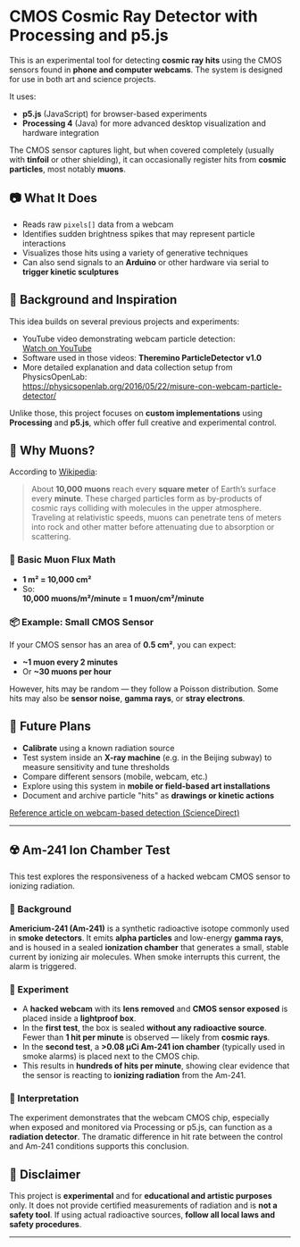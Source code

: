 # CMOS Cosmic Ray Detector with Processing and p5.js

This is an experimental tool for detecting **cosmic ray hits** using the CMOS sensors found in **phone and computer webcams**. The system is designed for use in both art and science projects.

It uses:

- **p5.js** (JavaScript) for browser-based experiments
- **Processing 4** (Java) for more advanced desktop visualization and hardware integration

The CMOS sensor captures light, but when covered completely (usually with **tinfoil** or other shielding), it can occasionally register hits from **cosmic particles**, most notably **muons**.

## 📷 What It Does

- Reads raw `pixels[]` data from a webcam
- Identifies sudden brightness spikes that may represent particle interactions
- Visualizes those hits using a variety of generative techniques
- Can also send signals to an **Arduino** or other hardware via serial to **trigger kinetic sculptures**

## 📼 Background and Inspiration

This idea builds on several previous projects and experiments:

- YouTube video demonstrating webcam particle detection:  
  [Watch on YouTube](https://youtu.be/06qlhZqn-KY?si=urwp4dkLzZclbiFj)
- Software used in those videos: **Theremino ParticleDetector v1.0**
- More detailed explanation and data collection setup from PhysicsOpenLab:  
  https://physicsopenlab.org/2016/05/22/misure-con-webcam-particle-detector/

Unlike those, this project focuses on **custom implementations** using **Processing** and **p5.js**, which offer full creative and experimental control.

## 🌌 Why Muons?

According to [Wikipedia](https://en.wikipedia.org/wiki/Cosmic_ray):

> About **10,000 muons** reach every **square meter** of Earth’s surface every **minute**. These charged particles form as by-products of cosmic rays colliding with molecules in the upper atmosphere. Traveling at relativistic speeds, muons can penetrate tens of meters into rock and other matter before attenuating due to absorption or scattering.

### 📏 Basic Muon Flux Math

- **1 m² = 10,000 cm²**
- So:  
  **10,000 muons/m²/minute = 1 muon/cm²/minute**

### 📦 Example: Small CMOS Sensor

If your CMOS sensor has an area of **0.5 cm²**, you can expect:

- **~1 muon every 2 minutes**
- Or **~30 muons per hour**

However, hits may be random — they follow a Poisson distribution. Some hits may also be **sensor noise**, **gamma rays**, or **stray electrons**.

## 🔬 Future Plans

- **Calibrate** using a known radiation source
- Test system inside an **X-ray machine** (e.g. in the Beijing subway) to measure sensitivity and tune thresholds
- Compare different sensors (mobile, webcam, etc.)
- Explore using this system in **mobile or field-based art installations**
- Document and archive particle "hits" as **drawings or kinetic actions**

[Reference article on webcam-based detection (ScienceDirect)](https://www.sciencedirect.com/science/article/abs/pii/S0969806X1831435X)

---

## ☢️ Am-241 Ion Chamber Test

This test explores the responsiveness of a hacked webcam CMOS sensor to ionizing radiation.

### 🔬 Background

**Americium-241 (Am-241)** is a synthetic radioactive isotope commonly used in **smoke detectors**. It emits **alpha particles** and low-energy **gamma rays**, and is housed in a sealed **ionization chamber** that generates a small, stable current by ionizing air molecules. When smoke interrupts this current, the alarm is triggered.

### 🧪 Experiment

- A **hacked webcam** with its **lens removed** and **CMOS sensor exposed** is placed inside a **lightproof box**.
- In the **first test**, the box is sealed **without any radioactive source**. Fewer than **1 hit per minute** is observed — likely from **cosmic rays**.
- In the **second test**, a **>0.08 μCi Am-241 ion chamber** (typically used in smoke alarms) is placed next to the CMOS chip.
- This results in **hundreds of hits per minute**, showing clear evidence that the sensor is reacting to **ionizing radiation** from the Am-241.

### 🧠 Interpretation

The experiment demonstrates that the webcam CMOS chip, especially when exposed and monitored via Processing or p5.js, can function as a **radiation detector**. The dramatic difference in hit rate between the control and Am-241 conditions supports this conclusion.

## 🧪 Disclaimer

This project is **experimental** and for **educational and artistic purposes** only. It does not provide certified measurements of radiation and is **not a safety tool**. If using actual radioactive sources, **follow all local laws and safety procedures**.

---
